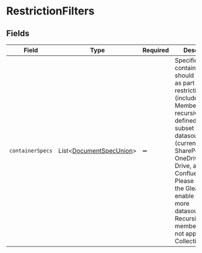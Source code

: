 # RestrictionFilters


## Fields

| Field                                                                                                                                                                                                                                                                                                                                                   | Type                                                                                                                                                                                                                                                                                                                                                    | Required                                                                                                                                                                                                                                                                                                                                                | Description                                                                                                                                                                                                                                                                                                                                             |
| ------------------------------------------------------------------------------------------------------------------------------------------------------------------------------------------------------------------------------------------------------------------------------------------------------------------------------------------------------- | ------------------------------------------------------------------------------------------------------------------------------------------------------------------------------------------------------------------------------------------------------------------------------------------------------------------------------------------------------- | ------------------------------------------------------------------------------------------------------------------------------------------------------------------------------------------------------------------------------------------------------------------------------------------------------------------------------------------------------- | ------------------------------------------------------------------------------------------------------------------------------------------------------------------------------------------------------------------------------------------------------------------------------------------------------------------------------------------------------- |
| `containerSpecs`                                                                                                                                                                                                                                                                                                                                        | List\<[DocumentSpecUnion](../../models/components/DocumentSpecUnion.md)>                                                                                                                                                                                                                                                                                | :heavy_minus_sign:                                                                                                                                                                                                                                                                                                                                      | Specifications for containers that should be used as part of the restriction (include/exclude). Memberships are recursively defined for a subset of datasources (currently: SharePoint, OneDrive, Google Drive, and Confluence). Please contact the Glean team to enable this for more datasources. Recursive memberships do not apply for Collections. |